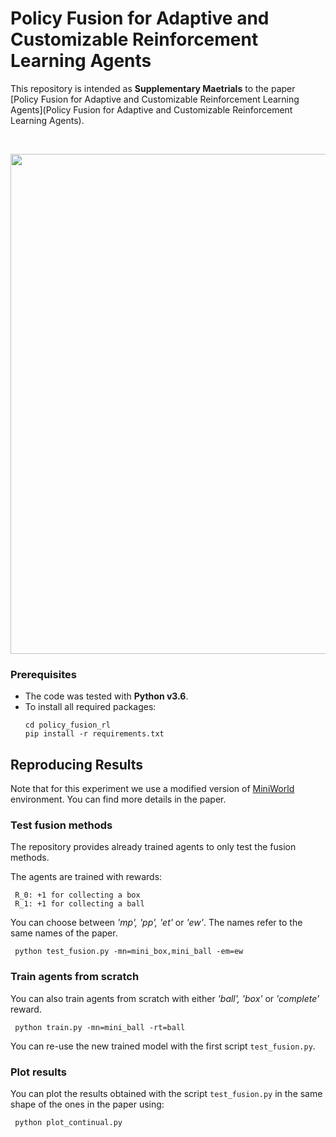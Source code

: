 # Policy Fusion for Adaptive and Customizable Reinforcement Learning Agents

This repository is intended as **Supplementary Maetrials**
to the paper [Policy Fusion for Adaptive and Customizable Reinforcement Learning Agents](Policy Fusion for Adaptive and Customizable Reinforcement Learning Agents).

<br/>

<p align="center">
    <img src="https://i.imgur.com/FTE9Jfd.png" width="800">
</p>

### Prerequisites
* The code was tested with **Python v3.6**.
* To install all required packages:
    ```
   cd policy_fusion_rl
   pip install -r requirements.txt
    ```  
    
## Reproducing Results
Note that for this experiment we use a modified version of [MiniWorld](https://github.com/maximecb/gym-miniworld) environment.
You can find more details in the paper. 
### Test fusion methods
The repository provides already trained agents to only test the fusion
methods. 

The agents are trained with rewards:
  ```
   R_0: +1 for collecting a box
   R_1: +1 for collecting a ball
  ```  


You can choose between *'mp', 'pp', 'et'* or *'ew'*. The names
refer to the same names of the paper.
  ```
   python test_fusion.py -mn=mini_box,mini_ball -em=ew
  ```  
### Train agents from scratch
You can also train agents from scratch with either *'ball', 'box'* 
or *'complete'* reward.
  ```
   python train.py -mn=mini_ball -rt=ball
  ```  

You can re-use the new trained model with the first script ```test_fusion.py```.

### Plot results

You can plot the results obtained with the script ```test_fusion.py```
in the same shape of the ones in the paper using:
  ```
   python plot_continual.py
  ```  
